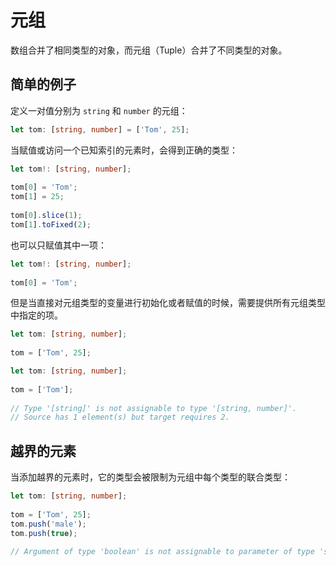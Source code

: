 # 元组

数组合并了相同类型的对象，而元组（Tuple）合并了不同类型的对象。

## 简单的例子

定义一对值分别为 `string` 和 `number` 的元组：

``` typescript
let tom: [string, number] = ['Tom', 25];
```

当赋值或访问一个已知索引的元素时，会得到正确的类型：

``` typescript
let tom!: [string, number];
 
tom[0] = 'Tom';
tom[1] = 25;
 
tom[0].slice(1);
tom[1].toFixed(2);
```

也可以只赋值其中一项：

``` typescript
let tom!: [string, number];
 
tom[0] = 'Tom';
```

但是当直接对元组类型的变量进行初始化或者赋值的时候，需要提供所有元组类型中指定的项。

``` typescript
let tom: [string, number];
 
tom = ['Tom', 25];
```

``` typescript
let tom: [string, number];
 
tom = ['Tom'];
 
// Type '[string]' is not assignable to type '[string, number]'.
// Source has 1 element(s) but target requires 2.
```

## 越界的元素

当添加越界的元素时，它的类型会被限制为元组中每个类型的联合类型：

``` typescript
let tom: [string, number];
 
tom = ['Tom', 25];
tom.push('male');
tom.push(true);
 
// Argument of type 'boolean' is not assignable to parameter of type 'string | number'.
```

